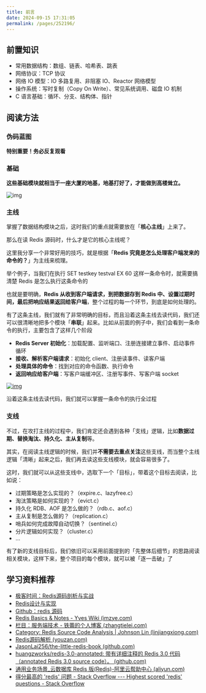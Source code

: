 ```yaml
---
title: 前言
date: 2024-09-15 17:31:05
permalink: /pages/252196/
---
```

## 前置知识

- 常用数据结构：数组、链表、哈希表、跳表
- 网络协议：TCP 协议
- 网络 IO 模型：IO 多路复用、非阻塞 IO、Reactor 网络模型
- 操作系统：写时复制（Copy On Write）、常见系统调用、磁盘 IO 机制
- C 语言基础：循环、分支、结构体、指针

## 阅读方法

### 伪码蓝图

**特别重要！务必反复观看**

### 基础

**这些基础模块就相当于一座大厦的地基，地基打好了，才能做到高楼耸立。**

![img](https://echo798.oss-cn-shenzhen.aliyuncs.com/img/202409160249936.png)

### 主线

掌握了数据结构模块之后，这时我们的重点就需要放在「**核心主线**」上来了。

那么在读 Redis 源码时，什么才是它的核心主线呢？

这里我分享一个非常好用的技巧，就是根据「**Redis 究竟是怎么处理客户端发来的命令的？**」为主线来梳理。

举个例子，当我们在执行 SET testkey testval EX 60 这样一条命令时，就需要搞清楚 Redis 是怎么执行这条命令的

也就是要明确，**Redis 从收到客户端请求，到把数据存到 Redis 中、设置过期时间，最后把响应结果返回给客户端**，整个过程的每一个环节，到底是如何处理的。

有了这条主线，我们就有了非常明确的目标，而且沿着这条主线去读代码，我们还可以很清晰地把多个模块「**串联**」起来。比如从前面的例子中，我们会看到一条命令的执行，主要包含了这样几个阶段

- **Redis Server 初始化**：加载配置、监听端口、注册连接建立事件、启动事件循环
- **接收、解析客户端请求**：初始化 client、注册读事件、读客户端
- **处理具体的命令**：找到对应的命令函数、执行命令
- **返回响应给客户端**：写客户端缓冲区、注册写事件、写客户端 socket

[![img](https://echo798.oss-cn-shenzhen.aliyuncs.com/img/202409160249039.jpeg)](https://kaito-blog-1253469779.cos.ap-beijing.myqcloud.com/2021/09/16323108140155.jpg)

沿着这条主线去读代码，我们就可以掌握一条命令的执行全过程

### 支线

不过，在攻打主线的过程中，我们肯定还会遇到各种「支线」逻辑，比如**数据过期、替换淘汰、持久化、主从复制**等。

其实，在阅读主线逻辑的时候，我们并**不需要去重点关注**这些支线，而当整个主线逻辑「清晰」起来之后，我们再去读这些支线模块，就会容易很多了。

这时，我们就可以从这些支线中，选取下一个「目标」，带着这个目标去阅读，比如说：

- 过期策略是怎么实现的？（expire.c、lazyfree.c）
- 淘汰策略是如何实现的？（evict.c）
- 持久化 RDB、AOF 是怎么做的？（rdb.c、aof.c）
- 主从复制是怎么做的？（replication.c）
- 哨兵如何完成故障自动切换？（sentinel.c）
- 分片逻辑如何实现？（cluster.c）
- …

有了新的支线目标后，我们依旧可以采用前面提到的「先整体后细节」的思路阅读相关模块，这样下来，整个项目的每个模块，就可以被「逐一击破」了

## 学习资料推荐

* [极客时间：Redis源码剖析与实战](https://time.geekbang.org/column/intro/100084301?utm_campaign=geektime_search&utm_content=geektime_search&utm_medium=geektime_search&utm_source=geektime_search&utm_term=geektime_search)
* [Redis设计与实现 ](https://book.douban.com/subject/25900156/)
* [Github：redis 源码](https://github.com/redis/redis/blob/5.0/src/ae.c)
* [Redis Basics & Notes - Yves Wiki (imzye.com)](https://imzye.com/NoSQL/Redis/)
* [栏目：服务端技术 - 铁蕾的个人博客 (zhangtielei.com)](http://zhangtielei.com/posts/server.html)
* [Category: Redis Source Code Analysis | Johnson Lin (linjiangxiong.com)](https://www.linjiangxiong.com/categories/Redis-Source-Code-Analysis/)
* [Redis源码解析 (youzan.com)](https://tech.youzan.com/redisyuan-ma-jie-xi/)
* [JasonLai256/the-little-redis-book (github.com)](https://github.com/JasonLai256/the-little-redis-book/tree/master)
* [huangzworks/redis-3.0-annotated: 带有详细注释的 Redis 3.0 代码（annotated Redis 3.0 source code）。 (github.com)](https://github.com/huangzworks/redis-3.0-annotated)
* [通用业务场景_云数据库 Redis 版(Redis)-阿里云帮助中心 (aliyun.com)](https://help.aliyun.com/zh/redis/use-cases/best-practices-for-all-editions/?spm=a2c4g.11186623.0.0.46eb9ca1Up7yEk)
* [得分最高的 'redis' 问题 - Stack Overflow --- Highest scored 'redis' questions - Stack Overflow](https://stackoverflow.com/questions/tagged/redis?tab=Votes)
